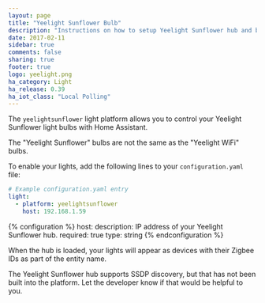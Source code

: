 ```yaml
---
layout: page
title: "Yeelight Sunflower Bulb"
description: "Instructions on how to setup Yeelight Sunflower hub and bulbs within Home Assistant."
date: 2017-02-11
sidebar: true
comments: false
sharing: true
footer: true
logo: yeelight.png
ha_category: Light
ha_release: 0.39
ha_iot_class: "Local Polling"
---
```


The `yeelightsunflower` light platform allows you to control your Yeelight Sunflower light bulbs with Home Assistant.

<p class='note warning'>
The "Yeelight Sunflower" bulbs are not the same as the "Yeelight WiFi" bulbs.
</p>

To enable your lights, add the following lines to your `configuration.yaml` file:

```yaml
# Example configuration.yaml entry
light:
  - platform: yeelightsunflower
    host: 192.168.1.59
```

{% configuration %}
host:
  description: IP address of your Yeelight Sunflower hub.
  required: true
  type: string
{% endconfiguration %}

<p class='note'>
When the hub is loaded, your lights will appear as devices with their Zigbee IDs as part of the entity name.
</p>

<p class='note warning'>
The Yeelight Sunflower hub supports SSDP discovery, but that has not been built into the platform. Let the developer know if that would be helpful to you.
</p>
